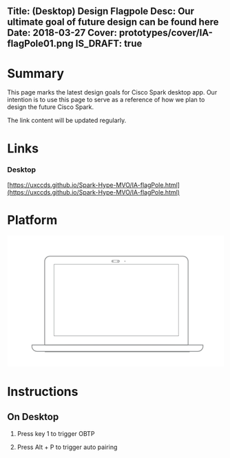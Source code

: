 Title: (Desktop) Design Flagpole
Desc: Our ultimate goal of future design can be found here
Date: 2018-03-27
Cover: prototypes/cover/IA-flagPole01.png
IS_DRAFT: true
---

# Summary

This page marks the latest design goals for Cisco Spark desktop app. Our intention is to use this page to serve as a reference of how we plan to design the future Cisco Spark.

The link content will be updated regularly.

# Links


### Desktop 

[https://uxccds.github.io/Spark-Hype-MVO/IA-flagPole.html](https://uxccds.github.io/Spark-Hype-MVO/IA-flagPole.html)

# Platform

![Desktop](../../../img_data/prototypes/Desktop-2x.png)


# Instructions

## On Desktop

1) Press key 1 to trigger OBTP

2) Press Alt + P to trigger auto pairing





